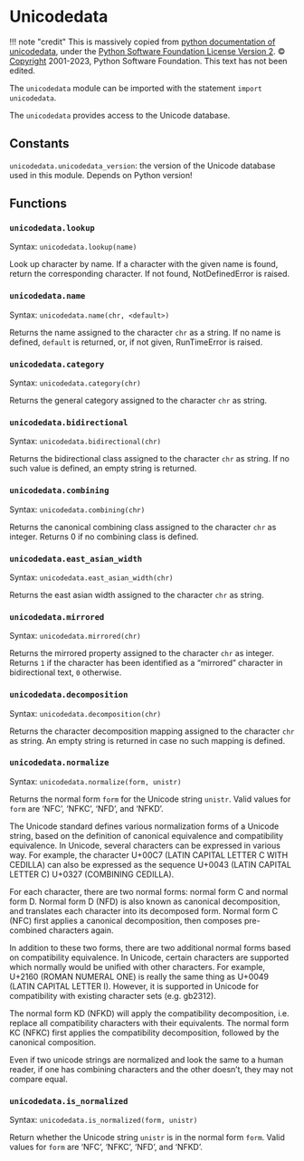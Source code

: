 # Unicodedata
!!! note "credit"
    This is massively copied from [python documentation of unicodedata](https://docs.python.org/3/library/unicodedata.html), under the [Python Software Foundation License Version 2](https://www.python.org/download/releases/2.0/license/). © [Copyright](https://docs.python.org/3/copyright.html) 2001-2023, Python Software Foundation. This text has not been edited.

The `unicodedata` module can be imported with the statement `import unicodedata`.

The `unicodedata` provides access to the Unicode database.

## Constants
`unicodedata.unicodedata_version`: the version of the Unicode database used in this module. Depends on Python version!

## Functions
### `unicodedata.lookup`

Syntax: `unicodedata.lookup(name)`

Look up character by name. If a character with the given name is found, return the corresponding character. If not found, NotDefinedError is raised.

### `unicodedata.name`

Syntax: `unicodedata.name(chr, <default>)`

Returns the name assigned to the character `chr` as a string. If no name is defined, `default` is returned, or, if not given, RunTimeError is raised.

### `unicodedata.category`

Syntax: `unicodedata.category(chr)`

Returns the general category assigned to the character `chr` as string.

### `unicodedata.bidirectional`

Syntax: `unicodedata.bidirectional(chr)`

Returns the bidirectional class assigned to the character `chr` as string. If no such value is defined, an empty string is returned.

### `unicodedata.combining`

Syntax: `unicodedata.combining(chr)`

Returns the canonical combining class assigned to the character `chr` as integer. Returns 0 if no combining class is defined.

### `unicodedata.east_asian_width`

Syntax: `unicodedata.east_asian_width(chr)`

Returns the east asian width assigned to the character `chr` as string.

### `unicodedata.mirrored`

Syntax: `unicodedata.mirrored(chr)`

Returns the mirrored property assigned to the character `chr` as integer. Returns `1` if the character has been identified as a “mirrored” character in bidirectional text, `0` otherwise.

### `unicodedata.decomposition`

Syntax: `unicodedata.decomposition(chr)`

Returns the character decomposition mapping assigned to the character `chr` as string. An empty string is returned in case no such mapping is defined.

### `unicodedata.normalize`

Syntax: `unicodedata.normalize(form, unistr)`

Returns the normal form `form` for the Unicode string `unistr`. Valid values for `form` are ‘NFC’, ‘NFKC’, ‘NFD’, and ‘NFKD’.

The Unicode standard defines various normalization forms of a Unicode string, based on the definition of canonical equivalence and compatibility equivalence. In Unicode, several characters can be expressed in various way. For example, the character U+00C7 (LATIN CAPITAL LETTER C WITH CEDILLA) can also be expressed as the sequence U+0043 (LATIN CAPITAL LETTER C) U+0327 (COMBINING CEDILLA).

For each character, there are two normal forms: normal form C and normal form D. Normal form D (NFD) is also known as canonical decomposition, and translates each character into its decomposed form. Normal form C (NFC) first applies a canonical decomposition, then composes pre-combined characters again.

In addition to these two forms, there are two additional normal forms based on compatibility equivalence. In Unicode, certain characters are supported which normally would be unified with other characters. For example, U+2160 (ROMAN NUMERAL ONE) is really the same thing as U+0049 (LATIN CAPITAL LETTER I). However, it is supported in Unicode for compatibility with existing character sets (e.g. gb2312).

The normal form KD (NFKD) will apply the compatibility decomposition, i.e. replace all compatibility characters with their equivalents. The normal form KC (NFKC) first applies the compatibility decomposition, followed by the canonical composition.

Even if two unicode strings are normalized and look the same to a human reader, if one has combining characters and the other doesn’t, they may not compare equal.

### `unicodedata.is_normalized`

Syntax: `unicodedata.is_normalized(form, unistr)`

Return whether the Unicode string `unistr` is in the normal form `form`. Valid values for `form` are ‘NFC’, ‘NFKC’, ‘NFD’, and ‘NFKD’.
